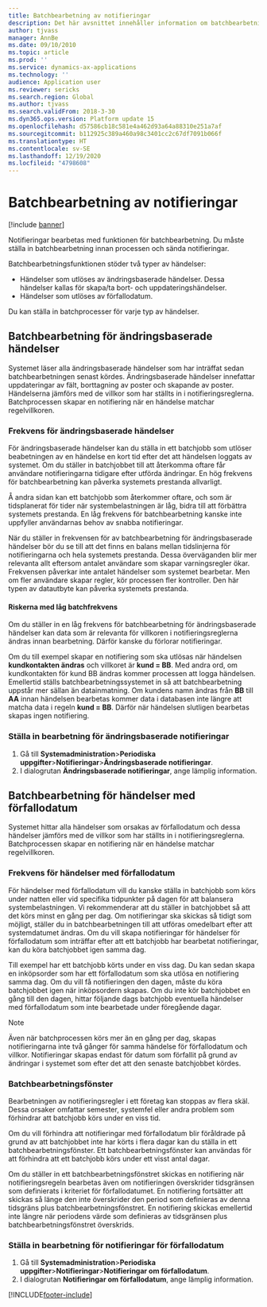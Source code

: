 ```yaml
---
title: Batchbearbetning av notifieringar
description: Det här avsnittet innehåller information om batchbearbetning av notifieringar.
author: tjvass
manager: AnnBe
ms.date: 09/10/2010
ms.topic: article
ms.prod: ''
ms.service: dynamics-ax-applications
ms.technology: ''
audience: Application user
ms.reviewer: sericks
ms.search.region: Global
ms.author: tjvass
ms.search.validFrom: 2018-3-30
ms.dyn365.ops.version: Platform update 15
ms.openlocfilehash: d57586cb18c581e4a462d93a64a88310e251a7af
ms.sourcegitcommit: b112925c389a460a98c3401cc2c67df7091b066f
ms.translationtype: HT
ms.contentlocale: sv-SE
ms.lasthandoff: 12/19/2020
ms.locfileid: "4798608"
---
```

# <a name="batch-processing-of-alerts"></a>Batchbearbetning av notifieringar

[!include [banner](../includes/banner.md)]

Notifieringar bearbetas med funktionen för batchbearbetning. Du måste ställa in batchbearbetning innan processen och sända notifieringar.

Batchbearbetningsfunktionen stöder två typer av händelser:

- Händelser som utlöses av ändringsbaserade händelser. Dessa händelser kallas för skapa/ta bort- och uppdateringshändelser.
- Händelser som utlöses av förfallodatum.

Du kan ställa in batchprocesser för varje typ av händelser.

## <a name="batch-processing-for-change-based-events"></a>Batchbearbetning för ändringsbaserade händelser

Systemet läser alla ändringsbaserade händelser som har inträffat sedan batchbearbetningen senast kördes. Ändringsbaserade händelser innefattar uppdateringar av fält, borttagning av poster och skapande av poster. Händelserna jämförs med de villkor som har ställts in i notifieringsreglerna. Batchprocessen skapar en notifiering när en händelse matchar regelvillkoren.

### <a name="frequency-for-change-based-events"></a>Frekvens för ändringsbaserade händelser

För ändringsbaserade händelser kan du ställa in ett batchjobb som utlöser beabetningen av en händelse en kort tid efter det att händelsen loggats av systemet. Om du ställer in batchjobbet till att återkomma oftare får användare notifieringarna tidigare efter utförda ändringar. En hög frekvens för batchbearbetning kan påverka systemets prestanda allvarligt.

Å andra sidan kan ett batchjobb som återkommer oftare, och som är tidsplanerat för tider när systembelastningen är låg, bidra till att förbättra systemets prestanda. En låg frekvens för batchbearbetning kanske inte uppfyller användarnas behov av snabba notifieringar.

När du ställer in frekvensen för av batchbearbetning för ändringsbaserade händelser bör du se till att det finns en balans mellan tidslinjerna för notifieringarna och hela systemets prestanda. Dessa överväganden blir mer relevanta allt eftersom antalet användare som skapar varningsregler ökar. Frekvensen påverkar inte antalet händelser som systemet bearbetar. Men om fler användare skapar regler, kör processen fler kontroller. Den här typen av datautbyte kan påverka systemets prestanda.

#### <a name="the-risks-of-low-batch-frequency"></a>Riskerna med låg batchfrekvens

Om du ställer in en låg frekvens för batchbearbetning för ändringsbaserade händelser kan data som är relevanta för villkoren i notifieringsreglerna ändras innan bearbetning. Därför kanske du förlorar notifieringar.

Om du till exempel skapar en notifiering som ska utlösas när händelsen **kundkontakten ändras** och villkoret är **kund = BB**. Med andra ord, om kundkontakten för kund BB ändras kommer processen att logga händelsen. Emellertid ställs batchbearbetningssystemet in så att batchbearbetning uppstår mer sällan än datainmatning. Om kundens namn ändras från **BB** till **AA** innan händelsen bearbetas kommer data i databasen inte längre att matcha data i regeln **kund = BB**. Därför när händelsen slutligen bearbetas skapas ingen notifiering.

### <a name="set-up-processing-for-change-based-alerts"></a>Ställa in bearbetning för ändringsbaserade notifieringar

1. Gå till **Systemadministration**&gt;**Periodiska uppgifter**&gt;**Notifieringar**&gt;**Ändringsbaserade notifieringar**.
2. I dialogrutan **Ändringsbaserade notifieringar**, ange lämplig information.

## <a name="batch-processing-for-due-date-events"></a>Batchbearbetning för händelser med förfallodatum

Systemet hittar alla händelser som orsakas av förfallodatum och dessa händelser jämförs med de villkor som har ställts in i notifieringsreglerna. Batchprocessen skapar en notifiering när en händelse matchar regelvillkoren.

### <a name="frequency-for-due-date-events"></a>Frekvens för händelser med förfallodatum

För händelser med förfallodatum vill du kanske ställa in batchjobb som körs under natten eller vid specifika tidpunkter på dagen för att balansera systembelastningen. Vi rekommenderar att du ställer in batchjobbet så att det körs minst en gång per dag. Om notifieringar ska skickas så tidigt som möjligt, ställer du in batchbearbetningen till att utföras omedelbart efter att systemdatumet ändras. Om du vill skapa notifieringar för händelser för förfallodatum som inträffar efter att ett batchjobb har bearbetat notifieringar, kan du köra batchjobbet igen samma dag.

Till exempel har ett batchjobb körts under en viss dag. Du kan sedan skapa en inköpsorder som har ett förfallodatum som ska utlösa en notifiering samma dag. Om du vill få notifieringen den dagen, måste du köra batchjobbet igen när inköpsordern skapas. Om du inte kör batchjobbet en gång till den dagen, hittar följande dags batchjobb eventuella händelser med förfallodatum som inte bearbetade under föregående dagar.

> [!NOTE]
> Även när batchprocessen körs mer än en gång per dag, skapas notifieringarna inte två gånger för samma händelse för förfallodatum och villkor. Notifieringar skapas endast för datum som förfallit på grund av ändringar i systemet som efter det att den senaste batchjobbet kördes.

### <a name="batch-processing-window"></a>Batchbearbetningsfönster

Bearbetningen av notifieringsregler i ett företag kan stoppas av flera skäl. Dessa orsaker omfattar semester, systemfel eller andra problem som förhindrar att batchjobb körs under en viss tid.

Om du vill förhindra att notifieringar med förfallodatum blir föråldrade på grund av att batchjobbet inte har körts i flera dagar kan du ställa in ett batchbearbetningsfönster. Ett batchbearbetningsfönster kan användas för att förhindra att ett batchjobb körs under ett visst antal dagar.

Om du ställer in ett batchbearbetningsfönstret skickas en notifiering när notifieringsregeln bearbetas även om notifieringen överskrider tidsgränsen som definierats i kriteriet för förfallodatumet. En notifiering fortsätter att skickas så länge den inte överskrider den period som definieras av denna tidsgräns plus batchbearbetningsfönstret. En notifiering skickas emellertid inte längre när periodens värde som definieras av tidsgränsen plus batchbearbetningsfönstret överskrids.

### <a name="set-up-processing-for-due-date-alerts"></a>Ställa in bearbetning för notifieringar för förfallodatum

1. Gå till **Systemadministration**&gt;**Periodiska uppgifter**&gt;**Notifieringar**&gt;**Notifieringar om förfallodatum**.
2. I dialogrutan **Notifieringar om förfallodatum**, ange lämplig information.


[!INCLUDE[footer-include](../../../includes/footer-banner.md)]